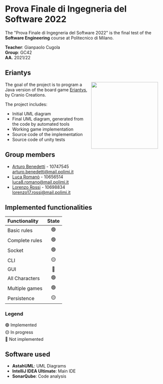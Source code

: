 
# Prova Finale di Ingegneria del Software 2022

The "Prova Finale di Ingegneria del Software 2022" is the final test of the **Software Engineering** course at Politecnico di Milano.<br>

**Teacher**: Gianpaolo Cugola<br>
**Group**: GC42<br>
**AA.** 2021/22

## Eriantys

<img src="https://cf.geekdo-images.com/DzhJxVjMhGQadReXJmbIaQ__opengraph/img/Oy3Kztkx4fXouT2jpAiXoZRAR4Q=/fit-in/1200x630/filters:strip_icc()/pic6253341.jpg" align="right" width=220px>

The goal of the project is to program a Java version of the board game [Eriantys](https://craniointernational.com/products/eriantys/), by Cranio Creations.

The project includes:

- Initial UML diagram
- Final UML diagram, generated from the code by automated tools
- Working game implementation
- Source code of the implementation
- Source code of unity tests

## Group members
- [Arturo Benedetti](https://github.com/benedart) - 10747545<br>arturo.benedetti@mail.polimi.it
- [Luca Romanò](https://github.com/LucaRomano2) - 10656514<br>luca8.romano@mail.polimi.it
- [Lorenzo Rossi](https://github.com/tpoppo) - 10698834<br>lorenzo17.rossi@mail.polimi.it

## Implemented functionalities

| Functionality    |                       State                        |
|:-----------------|:--------------------------------------------------:|
| Basic rules      | 🟢 |
| Complete rules   | 🟢 |
| Socket           | 🟢 |
| CLI              | 🟡 |
| GUI              | 🔴 |
| All Characters   | 🟢 |
| Multiple games   | 🟢 |
| Persistence      | 🟡 |

### Legend
🟢 Implemented<br>
🟡 In progress<br>
🔴 Not implemented<br>

## Software used
- **AstahUML**: UML Diagrams
- **IntelliJ IDEA Ultimate**: Main IDE
- **SonarQube**: Code analysis
